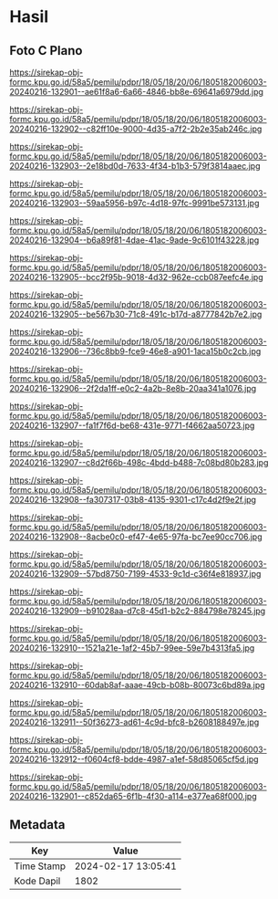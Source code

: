 # Hasil

## Foto C Plano

https://sirekap-obj-formc.kpu.go.id/58a5/pemilu/pdpr/18/05/18/20/06/1805182006003-20240216-132901--ae61f8a6-6a66-4846-bb8e-69641a6979dd.jpg

https://sirekap-obj-formc.kpu.go.id/58a5/pemilu/pdpr/18/05/18/20/06/1805182006003-20240216-132902--c82ff10e-9000-4d35-a7f2-2b2e35ab246c.jpg

https://sirekap-obj-formc.kpu.go.id/58a5/pemilu/pdpr/18/05/18/20/06/1805182006003-20240216-132903--2e18bd0d-7633-4f34-b1b3-579f3814aaec.jpg

https://sirekap-obj-formc.kpu.go.id/58a5/pemilu/pdpr/18/05/18/20/06/1805182006003-20240216-132903--59aa5956-b97c-4d18-97fc-9991be573131.jpg

https://sirekap-obj-formc.kpu.go.id/58a5/pemilu/pdpr/18/05/18/20/06/1805182006003-20240216-132904--b6a89f81-4dae-41ac-9ade-9c6101f43228.jpg

https://sirekap-obj-formc.kpu.go.id/58a5/pemilu/pdpr/18/05/18/20/06/1805182006003-20240216-132905--bcc2f95b-9018-4d32-962e-ccb087eefc4e.jpg

https://sirekap-obj-formc.kpu.go.id/58a5/pemilu/pdpr/18/05/18/20/06/1805182006003-20240216-132905--be567b30-71c8-491c-b17d-a8777842b7e2.jpg

https://sirekap-obj-formc.kpu.go.id/58a5/pemilu/pdpr/18/05/18/20/06/1805182006003-20240216-132906--736c8bb9-fce9-46e8-a901-1aca15b0c2cb.jpg

https://sirekap-obj-formc.kpu.go.id/58a5/pemilu/pdpr/18/05/18/20/06/1805182006003-20240216-132906--2f2da1ff-e0c2-4a2b-8e8b-20aa341a1076.jpg

https://sirekap-obj-formc.kpu.go.id/58a5/pemilu/pdpr/18/05/18/20/06/1805182006003-20240216-132907--fa1f7f6d-be68-431e-9771-f4662aa50723.jpg

https://sirekap-obj-formc.kpu.go.id/58a5/pemilu/pdpr/18/05/18/20/06/1805182006003-20240216-132907--c8d2f66b-498c-4bdd-b488-7c08bd80b283.jpg

https://sirekap-obj-formc.kpu.go.id/58a5/pemilu/pdpr/18/05/18/20/06/1805182006003-20240216-132908--fa307317-03b8-4135-9301-c17c4d2f9e2f.jpg

https://sirekap-obj-formc.kpu.go.id/58a5/pemilu/pdpr/18/05/18/20/06/1805182006003-20240216-132908--8acbe0c0-ef47-4e65-97fa-bc7ee90cc706.jpg

https://sirekap-obj-formc.kpu.go.id/58a5/pemilu/pdpr/18/05/18/20/06/1805182006003-20240216-132909--57bd8750-7199-4533-9c1d-c36f4e818937.jpg

https://sirekap-obj-formc.kpu.go.id/58a5/pemilu/pdpr/18/05/18/20/06/1805182006003-20240216-132909--b91028aa-d7c8-45d1-b2c2-884798e78245.jpg

https://sirekap-obj-formc.kpu.go.id/58a5/pemilu/pdpr/18/05/18/20/06/1805182006003-20240216-132910--1521a21e-1af2-45b7-99ee-59e7b4313fa5.jpg

https://sirekap-obj-formc.kpu.go.id/58a5/pemilu/pdpr/18/05/18/20/06/1805182006003-20240216-132910--60dab8af-aaae-49cb-b08b-80073c6bd89a.jpg

https://sirekap-obj-formc.kpu.go.id/58a5/pemilu/pdpr/18/05/18/20/06/1805182006003-20240216-132911--50f36273-ad61-4c9d-bfc8-b2608188497e.jpg

https://sirekap-obj-formc.kpu.go.id/58a5/pemilu/pdpr/18/05/18/20/06/1805182006003-20240216-132912--f0604cf8-bdde-4987-a1ef-58d85065cf5d.jpg

https://sirekap-obj-formc.kpu.go.id/58a5/pemilu/pdpr/18/05/18/20/06/1805182006003-20240216-132901--c852da65-6f1b-4f30-a114-e377ea68f000.jpg


## Metadata

| Key        | Value               |
| ---------- | ------------------- |
| Time Stamp | 2024-02-17 13:05:41 |
| Kode Dapil | 1802                |



